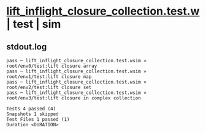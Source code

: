 # [lift_inflight_closure_collection.test.w](../../../../../examples/tests/valid/lift_inflight_closure_collection.test.w) | test | sim

## stdout.log
```log
pass ─ lift_inflight_closure_collection.test.wsim » root/env0/test:lift closure array                
pass ─ lift_inflight_closure_collection.test.wsim » root/env1/test:lift closure map                  
pass ─ lift_inflight_closure_collection.test.wsim » root/env2/test:lift closure set                  
pass ─ lift_inflight_closure_collection.test.wsim » root/env3/test:lift closure in complex collection

Tests 4 passed (4)
Snapshots 1 skipped
Test Files 1 passed (1)
Duration <DURATION>
```

